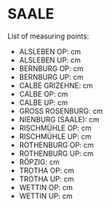 # SAALE

List of measuring points:

* ALSLEBEN OP: <Value topic="rivers/pegel-online/SAALE/ALSLEBEN_OP/measurementValue"/> cm
* ALSLEBEN UP: <Value topic="rivers/pegel-online/SAALE/ALSLEBEN_UP/measurementValue"/> cm
* BERNBURG OP: <Value topic="rivers/pegel-online/SAALE/BERNBURG_OP/measurementValue"/> cm
* BERNBURG UP: <Value topic="rivers/pegel-online/SAALE/BERNBURG_UP/measurementValue"/> cm
* CALBE GRIZEHNE: <Value topic="rivers/pegel-online/SAALE/CALBE_GRIZEHNE/measurementValue"/> cm
* CALBE OP: <Value topic="rivers/pegel-online/SAALE/CALBE_OP/measurementValue"/> cm
* CALBE UP: <Value topic="rivers/pegel-online/SAALE/CALBE_UP/measurementValue"/> cm
* GROSS ROSENBURG: <Value topic="rivers/pegel-online/SAALE/GROSS_ROSENBURG/measurementValue"/> cm
* NIENBURG (SAALE): <Value topic="rivers/pegel-online/SAALE/NIENBURG_(Saale)/measurementValue"/> cm
* RISCHMÜHLE OP: <Value topic="rivers/pegel-online/SAALE/RISCHMÜHLE_OP/measurementValue"/> cm
* RISCHMÜHLE UP: <Value topic="rivers/pegel-online/SAALE/RISCHMÜHLE_UP/measurementValue"/> cm
* ROTHENBURG OP: <Value topic="rivers/pegel-online/SAALE/ROTHENBURG_OP/measurementValue"/> cm
* ROTHENBURG UP: <Value topic="rivers/pegel-online/SAALE/ROTHENBURG_UP/measurementValue"/> cm
* RÖPZIG: <Value topic="rivers/pegel-online/SAALE/RÖPZIG/measurementValue"/> cm
* TROTHA OP: <Value topic="rivers/pegel-online/SAALE/TROTHA_OP/measurementValue"/> cm
* TROTHA UP: <Value topic="rivers/pegel-online/SAALE/TROTHA_UP/measurementValue"/> cm
* WETTIN OP: <Value topic="rivers/pegel-online/SAALE/WETTIN_OP/measurementValue"/> cm
* WETTIN UP: <Value topic="rivers/pegel-online/SAALE/WETTIN_UP/measurementValue"/> cm
